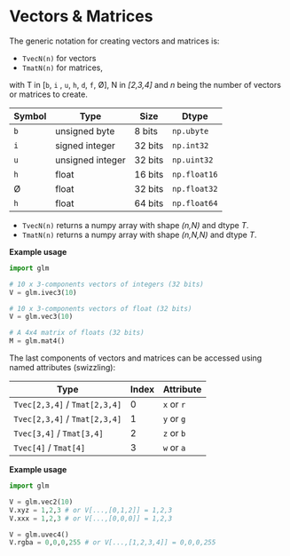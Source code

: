 # Vectors & Matrices

The generic notation for creating vectors and matrices is:

* `TvecN(n)` for vectors
* `TmatN(n)` for matrices,

with T in [`b`, `i` , `u`, `h`, `d`, `f`, Ø], N in *[2,3,4]* and *n* being the number of vectors or matrices to create.

| Symbol | Type             | Size    | Dtype         |
|--------|------------------|---------|---------------|
| `b`    | unsigned byte    | 8 bits  | `np.ubyte`    |
| `i`    | signed integer   | 32 bits | `np.int32`    |
| `u`    | unsigned integer | 32 bits | `np.uint32`   |
| `h`    | float            | 16 bits | `np.float16`  |
|  Ø     | float            | 32 bits | `np.float32`  |
| `h`    | float            | 64 bits | `np.float64`  |

* `TvecN(n)` returns a numpy array with shape *(n,N)* and dtype *T*.
* `TmatN(n)` returns a numpy array with shape *(n,N,N)* and dtype *T*.

**Example usage**

```python
import glm

# 10 x 3-components vectors of integers (32 bits)
V = glm.ivec3(10)

# 10 x 3-components vectors of float (32 bits)
V = glm.vec3(10)

# A 4x4 matrix of floats (32 bits)
M = glm.mat4()
```

The last components of vectors and matrices can be accessed using
named attributes (swizzling):

| Type                            | Index | Attribute  |
|---------------------------------|-------|------------|
| `Tvec[2,3,4]` / `Tmat[2,3,4]`   | 0     | `x` or `r` |
| `Tvec[2,3,4]` / `Tmat[2,3,4]`   | 1     | `y` or `g` |
| `Tvec[3,4]` / `Tmat[3,4]`       | 2     | `z` or `b` |
| `Tvec[4]` / `Tmat[4]`           | 3     | `w` or `a` |

**Example usage**

```python
import glm

V = glm.vec2(10)
V.xyz = 1,2,3 # or V[...,[0,1,2]] = 1,2,3
V.xxx = 1,2,3 # or V[...,[0,0,0]] = 1,2,3

V = glm.uvec4()
V.rgba = 0,0,0,255 # or V[...,[1,2,3,4]] = 0,0,0,255
```


